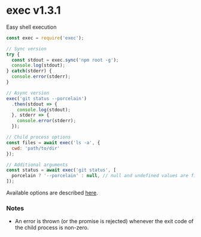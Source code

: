 # exec v1.3.1

Easy shell execution

```js
const exec = require('exec');

// Sync version
try {
  const stdout = exec.sync('npm root -g');
  console.log(stdout);
} catch(stderr) {
  console.error(stderr);
}

// Async version
exec('git status --porcelain')
  .then(stdout => {
    console.log(stdout);
  }, stderr => {
    console.error(stderr);
  });

// Child process options
const files = await exec('ls -a', {
  cwd: 'path/to/dir'
});

// Additional arguments
const status = await exec('git status', [
  porcelain ? '--porcelain' : null, // null and undefined values are filtered out
]);
```

Available options are described [here](https://nodejs.org/api/child_process.html#child_process_child_process_exec_command_options_callback).

### Notes
- An error is thrown (or the promise is rejected) whenever the exit code of the child process is non-zero.
